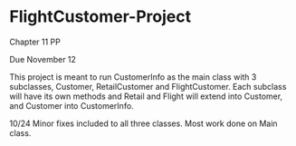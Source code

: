 # FlightCustomer-Project
Chapter 11 PP

Due November 12

This project is meant to run CustomerInfo as the main class with 3 subclasses, Customer, RetailCustomer and FlightCustomer. Each subclass will have its own methods and Retail and Flight will extend into Customer, and Customer into CustomerInfo.

10/24
Minor fixes included to all three classes. Most work done on Main class.
